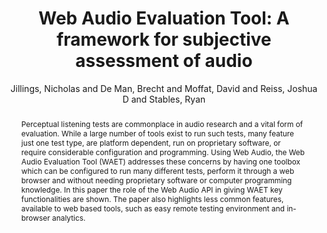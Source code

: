 --- 
title: "Web Audio Evaluation Tool: A framework for subjective assessment of audio" 
abstract: "Perceptual listening tests are commonplace in audio research and a vital form of evaluation. While a large number of tools exist to run such tests, many feature just one test type, are platform dependent, run on proprietary software, or require considerable configuration and programming. Using Web Audio, the Web Audio Evaluation Tool (WAET) addresses these concerns by having one toolbox which can be configured to run many different tests, perform it through a web browser and without needing proprietary software or computer programming knowledge. In this paper the role of the Web Audio API in giving WAET key functionalities are shown. The paper also highlights less common features, available to web based tools, such as easy remote testing environment and in-browser analytics." 
address: "Atlanta, Georgia" 
author: "Jillings, Nicholas and De Man, Brecht and Moffat, David and Reiss, Joshua D and Stables, Ryan"
webAuthor: "Nicholas Jillings, Brecht De Man, David Moffat, Joshua D Reiss, Ryan Stables" 
booktitle: "Proceedings of the International Web Audio Conference" 
editor: "Freeman, Jason and Lerch, Alexander and Paradis, Matthew" 
month: "April"
pages: "" 
publisher: "Georgia Tech" 
series: "WAC '16"
track: "Paper"  
year: "2016" 
id: "2016_67" 
tags: year2016
media: https://smartech.gatech.edu/bitstream/handle/1853/54595/lightningtalks-day2_videostream.html?sequence=8&isAllowed=y 
pdflink: /_data/papers/pdf/2016/2016_67.pdf
ISSN: 2663-5844
---